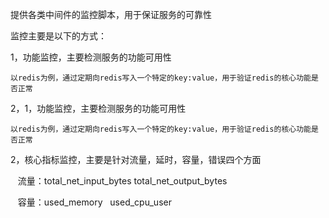 提供各类中间件的监控脚本，用于保证服务的可靠性

监控主要是以下的方式：

1，功能监控，主要检测服务的功能可用性

    以redis为例，通过定期向redis写入一个特定的key:value，用于验证redis的核心功能是否正常
    
2，1，功能监控，主要检测服务的功能可用性

    以redis为例，通过定期向redis写入一个特定的key:value，用于验证redis的核心功能是否正常
    
2，核心指标监控，主要是针对流量，延时，容量，错误四个方面

    流量：total_net_input_bytes   total_net_output_bytes  
    
    容量：used_memory     used_cpu_user
